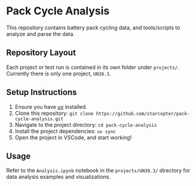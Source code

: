 # Pack Cycle Analysis

This repository contains battery pack cycling data, and tools/scripts to analyze and parse the data.

## Repository Layout

Each project or test run is contained in its own folder under `projects/`.
Currently there is only one project, `UN38.3`.

## Setup Instructions

1. Ensure you have [uv](https://docs.astral.sh/uv/) installed.
2. Clone this repository: `git clone https://github.com/starcopter/pack-cycle-analysis.git`
3. Navigate to the project directory: `cd pack-cycle-analysis`
4. Install the project dependencies: `uv sync`
5. Open the project in VSCode, and start working!

## Usage

Refer to the `Analysis.ipynb` notebook in the `projects/UN38.3/` directory for data analysis examples and visualizations.
